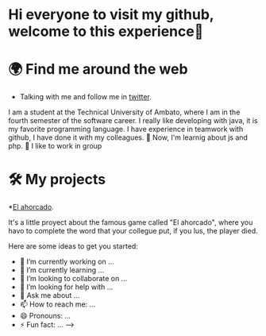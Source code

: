 # Hi everyone to visit my github, welcome to this experience👋

# 🌍 Find me around the web 
* Talking with me and follow me in [twitter](https://mobile.twitter.com/mateojosparede2).

I am a student at the Technical University of Ambato, where I am in the fourth semester of the software career. I really like developing with java, it is my favorite programming language. I have experience in teamwork with github, I have done it with my colleagues.
  🌱  Now, I'm learnig about js and php.
  🤔 I like to work in group
  
# 🛠️ My projects
*[El ahorcado](https://github.com/Grupo6sw/ProyectoMyC).

It's a little proyect about the famous game called "El ahorcado", where you havo to complete the word that your collegue put, if you lus, the player died.


Here are some ideas to get you started:

- 🔭 I’m currently working on ...
- 🌱 I’m currently learning ...
- 👯 I’m looking to collaborate on ...
- 🤔 I’m looking for help with ...
- 💬 Ask me about ...
- 📫 How to reach me: ...
- 😄 Pronouns: ...
- ⚡ Fun fact: ...
-->
